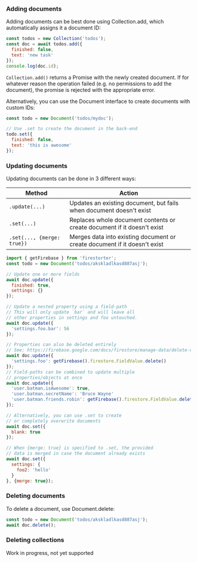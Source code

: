 ### Adding documents

Adding documents can be best done using Collection.add, which automatically assigns it a document ID:

```js
const todos = new Collection('todos');
const doc = await todos.add({
  finished: false,
  text: 'new task'
});
console.log(doc.id);
```

`Collection.add()` returns a Promise with the newly created document. If for whatever reason the operation failed (e.g. no permissions to add the document), the promise is rejected with the appropriate error.

Alternatively, you can use the Document interface to create documents with custom IDs:

```js
const todo = new Document('todos/mydoc');

// Use .set to create the document in the back-end
todo.set({
  finished: false,
  text: 'this is awesome'
});
```

### Updating documents

Updating documents can be done in 3 different ways:

| Method | Action |
|---|---|
| `.update(...)` | Updates an existing document, but fails when document doesn't exist |
| `.set(...)` | Replaces whole document contents or create document if it doesn't exist |
| `.set(..., {merge: true})` | Merges data into existing document or create document if it doesn't exist |


```js
import { getFirebase } from 'firestorter';
const todo = new Document('todos/akskladlkasd887asj');

// Update one or more fields
await doc.update({
  finished: true,
  settings: {}
});

// Update a nested property using a field-path
// This will only update `bar` and will leave all
// other properties in settings and foo untouched.
await doc.update({
  'settings.foo.bar': 56
});

// Properties can also be deleted entirely
// See: https://firebase.google.com/docs/firestore/manage-data/delete-data
await doc.update({
  'settings.foo': getFirebase().firestore.FieldValue.delete()
});
// Field-paths can be combined to update multiple
// properties/objects at once
await doc.update({
  'user.batman.isAwesome': true,
  'user.batman.secretName': 'Bruce Wayne'
  'user.batman.friends.robin': getFirebase().firestore.FieldValue.delete()
});

// Alternatively, you can use .set to create
// or completely overwrite documents
await doc.set({
  blank: true
});

// When {merge: true} is specified to .set, the provided
// data is merged in case the document already exists
await doc.set({
  settings: {
    foo2: 'hello'
  }
}, {merge: true});
```

### Deleting documents

To delete a document, use Document.delete:

```js
const todo = new Document('todos/akskladlkasd887asj');
await doc.delete();
```

### Deleting collections

Work in progress, not yet supported
